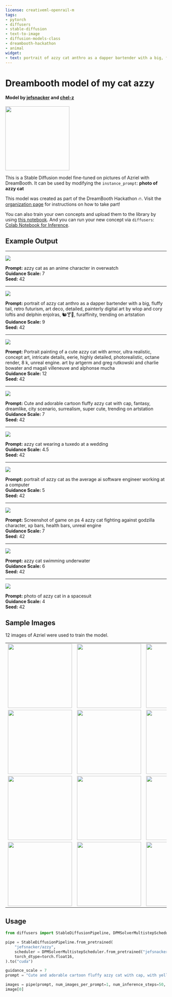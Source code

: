 ```yaml
---
license: creativeml-openrail-m
tags:
- pytorch
- diffusers
- stable-diffusion
- text-to-image
- diffusion-models-class
- dreambooth-hackathon
- animal
widget:
- text: portrait of azzy cat anthro as a dapper bartender with a big, fluffy tail, retro futurism, art deco, detailed, painterly digital art by wlop and cory loftis and delphin enjolras, 🐿🍸🍋, furaffinity, trending on artstation
---
```

# Dreambooth model of my cat azzy
#### Model by [jefsnacker](https://huggingface.co/jefsnacker) and [chel-z](https://huggingface.co/chel-z)
<img src="https://huggingface.co/jefsnacker/azzy/resolve/main/concept_images/azzy08.jpeg" style="height:200px">

This is a Stable Diffusion model fine-tuned on pictures of Azriel with DreamBooth.
It can be used by modifying the `instance_prompt`: **photo of azzy cat**

This model was created as part of the DreamBooth Hackathon 🔥. Visit the [organization page](https://huggingface.co/dreambooth-hackathon) for instructions on how to take part!

You can also train your own concepts and upload them to the library by using [this notebook](https://colab.research.google.com/github/huggingface/notebooks/blob/main/diffusers/sd_dreambooth_training.ipynb).
And you can run your new concept via `diffusers`: [Colab Notebook for Inference](https://colab.research.google.com/github/huggingface/notebooks/blob/main/diffusers/sd_dreambooth_inference.ipynb).

## Example Output
---

<img src="https://huggingface.co/jefsnacker/azzy/resolve/main/output_images/overwatch.png">

**Prompt:** azzy cat as an anime character in overwatch\
**Guidance Scale:** 7\
**Seed:** 42

---
<img src="https://huggingface.co/jefsnacker/azzy/resolve/main/output_images/dapper.png">

**Prompt:** portrait of azzy cat anthro as a dapper bartender with a big, fluffy tail, retro futurism, art deco, detailed, painterly digital art by wlop and cory loftis and delphin enjolras, 🐿🍸🍋, furaffinity, trending on artstation\
**Guidance Scale:** 9\
**Seed:** 42

---

<img src="https://huggingface.co/jefsnacker/azzy/resolve/main/output_images/armored.png">

**Prompt:** Portrait painting of a cute azzy cat with armor, ultra realistic, concept art, intricate details, eerie, highly detailed, photorealistic, octane render, 8 k, unreal engine. art by artgerm and greg rutkowski and charlie bowater and magali villeneuve and alphonse mucha\
**Guidance Scale:** 12\
**Seed:** 42

---

<img src="https://huggingface.co/jefsnacker/azzy/resolve/main/output_images/cartoon.png">

**Prompt:** Cute and adorable cartoon fluffy azzy cat with cap, fantasy, dreamlike, city scenario, surrealism, super cute, trending on artstation\
**Guidance Scale:** 7\
**Seed:** 42


---

<img src="https://huggingface.co/jefsnacker/azzy/resolve/main/output_images/tux.png">

**Prompt:** azzy cat wearing a tuxedo at a wedding\
**Guidance Scale:** 4.5\
**Seed:** 42

---

<img src="https://huggingface.co/jefsnacker/azzy/resolve/main/output_images/software.png">

**Prompt:** portrait of azzy cat as the average ai software engineer working at a computer\
**Guidance Scale:** 5\
**Seed:** 42

---

<img src="https://huggingface.co/jefsnacker/azzy/resolve/main/output_images/tekken.png">

**Prompt:** Screenshot of game on ps 4 azzy cat fighting against godzilla character, xp bars, health bars, unreal engine\
**Guidance Scale:** 7\
**Seed:** 42

---

<img src="https://huggingface.co/jefsnacker/azzy/resolve/main/output_images/swimming.png">

**Prompt:** azzy cat swimming underwater\
**Guidance Scale:** 6\
**Seed:** 42

---

<img src="https://huggingface.co/jefsnacker/azzy/resolve/main/output_images/spacesuit.png">

**Prompt:** photo of azzy cat in a spacesuit\
**Guidance Scale:** 4\
**Seed:** 42

## Sample Images
12 images of Azriel were used to train the model.

<table>
  <tr>
    <td align="center"><img src="https://huggingface.co/jefsnacker/azzy/resolve/main/concept_images/azzy00.jpg" style="height:200px"> </td>
    <td align="center"><img src="https://huggingface.co/jefsnacker/azzy/resolve/main/concept_images/azzy01.jpeg" style="height:200px"> </td>
    <td align="center"><img src="https://huggingface.co/jefsnacker/azzy/resolve/main/concept_images/azzy02.jpeg" style="height:200px"> </td>
  </tr>
  <tr>
    <td align="center"><img src="https://huggingface.co/jefsnacker/azzy/resolve/main/concept_images/azzy03.jpg" style="height:200px"> </td>
    <td align="center"><img src="https://huggingface.co/jefsnacker/azzy/resolve/main/concept_images/azzy04.jpg" style="height:200px"> </td>
    <td align="center"><img src="https://huggingface.co/jefsnacker/azzy/resolve/main/concept_images/azzy05.jpg" style="height:200px"> </td>
  </tr>
  <tr>
    <td align="center"><img src="https://huggingface.co/jefsnacker/azzy/resolve/main/concept_images/azzy06.jpeg" style="height:200px"> </td>
    <td align="center"><img src="https://huggingface.co/jefsnacker/azzy/resolve/main/concept_images/azzy07.jpeg" style="height:200px"> </td>
    <td align="center"><img src="https://huggingface.co/jefsnacker/azzy/resolve/main/concept_images/azzy08.jpeg" style="height:200px"> </td>
  </tr>
  <tr>
    <td align="center"><img src="https://huggingface.co/jefsnacker/azzy/resolve/main/concept_images/azzy09.jpeg" style="height:200px"> </td>
    <td align="center"><img src="https://huggingface.co/jefsnacker/azzy/resolve/main/concept_images/azzy10.jpeg" style="height:200px"> </td>
    <td align="center"><img src="https://huggingface.co/jefsnacker/azzy/resolve/main/concept_images/azzy11.jpeg" style="height:200px"> </td>
  </tr>
</table>


## Usage

```python
from diffusers import StableDiffusionPipeline, DPMSolverMultistepScheduler

pipe = StableDiffusionPipeline.from_pretrained(
    "jefsnacker/azzy", 
    scheduler = DPMSolverMultistepScheduler.from_pretrained("jefsnacker/azzy", subfolder="scheduler"),
    torch_dtype=torch.float16,
).to("cuda")

guidance_scale = 7
prompt = "Cute and adorable cartoon fluffy azzy cat with cap, with yellow eyes, fantasy, dreamlike, city scenario, surrealism, super cute, trending on artstation"

images = pipe(prompt, num_images_per_prompt=1, num_inference_steps=50, guidance_scale=guidance_scale).images
image[0]

```
